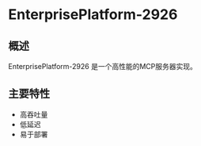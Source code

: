 # EnterprisePlatform-2926

## 概述

EnterprisePlatform-2926 是一个高性能的MCP服务器实现。

## 主要特性

- 高吞吐量
- 低延迟
- 易于部署
